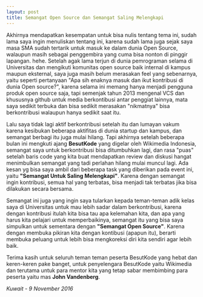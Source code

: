 ```yaml
---
layout: post
title: Semangat Open Source dan Semangat Saling Melengkapi
---
```


Akhirnya mendapatkan kesempatan untuk bisa nulis tentang tema ini, sudah lama saya ingin menuliskan tentang ini, karena sudah lama juga sejak saya masa SMA sudah tertarik untuk masuk ke dalam dunia Open Source, walaupun masih sebagai penggembira yang cuma bisa nonton di pinggir lapangan. hehe. Setelah agak lama terjun di dunia pemrograman selama di Universitas dan mengikuti komunitas open source baik internal di kampus maupun eksternal, saya juga masih belum merasakan feel yang sebenarnya, yaitu seperti pertanyaan "Apa sih enaknya masuk dan ikut kontribusi di dunia Open source?", karena selama ini memang hanya menjadi  pengguna produk open source saja, tapi semenjak tahun 2013 mengenal VCS dan khususnya github untuk media berkontibusi antar penggiat lainnya, mata saya sedikit terbuka dan bisa sedikit merasakan "nikmatnya" bisa berkontribusi walaupun hanya sedikit saat itu.

Lalu saya tidak lagi aktif berkontribusi setelah itu dan lumayan vakum karena kesibukan beberapa aktifitas di dunia startup dan kampus, dan semangat berbagi itu juga mulai hilang. Tapi akhirnya setelah beberapa bulan ini mengkuti ajang **BesutKode** yang digelar oleh Wikimedia Indonesia, semangat saya untuk berkontribusi bisa ditumbuhkan lagi, dan rasa "puas" setelah baris code yang kita buat mendapatkan review dan diskusi hangat menimbulkan semangat yang tadi perlahan hilang mulai muncul lagi. Ada kesan yg bisa saya ambil dari beberapa task yang diberikan pada event ini, yaitu **"Semangat Untuk Saling Melengkapi"**. Karena dengan semangat ingin kontribusi, semua hal yang terbatas, bisa menjadi tak terbatas jika bisa dilakukan secara bersama.

Semangat ini juga yang ingin saya tularkan kepada teman-teman adik kelas saya di Universitas untuk mau lebih sadar dalam berkontribusi, karena dengan kontribusi itulah kita bisa tau apa kelemahan kita, dan apa yang harus kita pelajari untuk memperbaikinya, semangat itu yang bisa saya simpulkan untuk sementara dengan **"Semangat Open Source"**. Karena dengan membuka pikiran kita dengan kontibusi (apapun itu), berarti membuka peluang untuk lebih bisa mengkoreksi diri kita sendiri agar lebih baik.

Terima kasih untuk seluruh teman teman peserta BesutKode yang hebat dan keren-keren pake banget, untuk penyelengara BesutKode yaitu Wikimedia dan terutama untuk para mentor kita yang tetap sabar membimbing para peserta yaitu mas **John Vandenberg**.

*Kuwait - 9 November 2016*